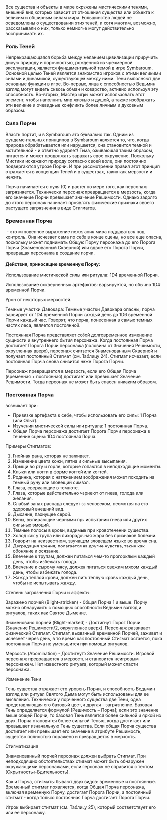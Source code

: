 Все существа и объекты в мире окружены мистическими тенями, внешний вид которых зависит от отношения существа или объекта к великим и обширным силам мира. Большинство людей не осведомлены о существовании этих теней, и хотя многим, возможно, рассказывали о них, только немногие могут действительно воспринимать их.

### Роль Теней

Непрекращающаяся борьба между желанием цивилизации приручить дикую природу и порочностью, рожденной из чрезмерной эксплуатации, является фундаментальной темой в игре Symbaroum. Основной целью Теней является знакомство игроков с этими великими силами и динамикой, существующей между ними. Тени выполняют две основные функции в игре. Во-первых, лица с способностью Ведьмин взгляд могут видеть сквозь обман и коварство, активно используя эту способность. Во-вторых, Мастер игры может использовать этот элемент, чтобы наполнить мир жизнью и душой, а также изображать эти великие и очевидные конфликты более личным и духовным образом.

### Сила Порчи

Власть портит, и в Symbaroum это буквально так. Одним из фундаментальных принципов в Symbaroum является то, что, когда природа обрабатывается или нарушается, она становится темной и мстительной - и ответно ударяет! Тьма, оживающая таким образом, питается и может продолжать заражать свое окружение. Поскольку Мистики искажают природу согласно своей воле, они постоянно подвергаются угрозе Порчи. И при рассмотрении правил этот принцип отражается в концепции Теней и в существах, таких как мерзости и нежить.

Порча начинается с нуля (0) и растет по мере того, как персонаж загрязняется. Технически персонаж превращается в мерзость, когда его значение Порчи превышает значение Решимости. Однако задолго до этого персонаж начинает проявлять физические признаки своего растущего загрязнения в виде Стигматов.

### Временная Порча

 - это мгновенное выражение нежелания мира поддаваться под контроль. Она исчезает сама по себе в конце сцены, но все еще опасна, поскольку может поднимать Общую Порчу персонажа до его Порога Порчи (Знаменованный Скверной) или вдвое его Порога Порчи, превращая персонажа в создание порчи.

  

#### Действия, приносящие временную Порчу:

Использование мистической силы или ритуала: 1D4 временной Порчи.

Использование оскверненных артефактов: варьируется, но обычно 1D4 временной Порчи.

Урон от некоторых мерзостей.

Темные участки Давокара: Темные участки Давокара опасны; порча варьирует от 1D4 временной Порчи каждый день до 1D6 временной Порчи каждый час. Говорят, что порча, понесенная в самых темных частях леса, является постоянной.

Постоянная Порча представляет собой долговременное изменение сущности и внутреннего бытия персонажа. Когда постоянная Порча достигает Порога Порчи персонажа (половина от Значения Решимости, округленная вверх), персонаж считается Знаменованным Скверной и получает постоянный Стигмат (см. Таблицу 24). Стигмат исчезает, если постоянная Порча снова снизится ниже Порога Порчи.

Персонаж превращается в мерзость, если его Общая Порча (временная + постоянная) достигает или превышает Значение Решимости. Тогда персонаж не может быть спасен никаким образом.

### Постоянная Порча 

возникает при:  

* Привязке артефакта к себе, чтобы использовать его силы: 1 Порча (или Опыт).
* Изучении мистической силы или ритуала: 1 постоянная Порча.
* Общая Порча персонажа достигает Порога Порчи персонажа в течение сцены: 1D4 постоянная Порча.
 

Примеры Стигматов:
1. Гнойная рана, которая не заживает.    
2. Изменение цвета кожи, пятна и сильные высыпания.    
3. Прыщи во рту и горле, которые лопаются в неподходящие моменты.    
4. Клыки или ногти в форме когтей или когтей.    
5. Родинка, которая с натяжением воображения может походить на темный руну или зловещий символ.    
6. Глаза, сверкающие в темноте.    
7. Глаза, которые действительно чернеют от гнева, голода или желания.    
8. Слабый запах распада следует за человеком, несмотря на его здоровый внешний вид.    
9. Дыхание, пахнущее серой.    
10. Вены, выпирающие черными при испытании гнева или других сильных эмоций.    
11. Темные полосы в крови, видимые при кровотечении существа.    
12. Холод как у трупа или лихорадочная жара без признаков болезни.    
13. Говорит на неизвестном, звучащем зловещем языке во время сна.    
14. Деградация зрения; полагается на другие чувства, такие как обоняние и осязание.    
15. Влечение к трупам, должен питаться чем-то прогорклым каждый день, чтобы избежать голода.    
16. Влечение к сырому мясу, должен питаться свежим мясом каждый день, чтобы избежать голода.    
17. Жажда теплой крови, должен пить теплую кровь каждый день, чтобы не испытывать жажду.  
  
Степень загрязнения Порчи и эффекты:

Заражено порчей (Blight-stricken) - Общая Порча 1 и выше. Порчу можно обнаружить с помощью способности Ведьмин взгляд и ритуалов, таких как Святое Дымение.

Знаменовано порчей (Blight-marked) - Достигнут Порог Порчи (Значение Решимости/2, округленное вверх). Персонаж развивает физический Стигмат. Стигмат, вызванный временной Порчей, заживет и исчезнет через день, в то время как постоянный Стигмат остается, пока постоянная Порча не уменьшится при помощи ритуалов.

Мерзость (Abomination) - Достигнуто Значение Решимости. Игровой персонаж превращается в мерзость и становится неигровым персонажем. Нет известного ритуала, который может спасти персонажа.

  
  

Изменение Тени

  

Тень существа отражает его уровень Порчи, и способность Ведьмин взгляд или ритуал Святого Дыма могут быть использованы для ее выявления. Технически у порченного существа две Тени, одна представляющая его базовый цвет, а другая - загрязнение. Базовая Тень определяется формулой [Решимость – Порча]; если это значение выше общей Порчи, то базовая Тень является более сильной и яркой из двух. Порча становится более сильной Тенью, когда достигает или превышает изначальную Тень существа. Если общая Порча существа достигает или превышает его значение в атрибуте Решимость, существо полностью поражено и превращается в мерзость.

  

Стигматизация

Знаменованный порчей персонаж должен выбрать Стигмат. При неподходящих обстоятельствах стигмат может быть обнаружен окружающими персонажами, если персонаж не справится с тестом [Скрытность←Бдительность].

Как и Порча, стигматы бывают двух видов: временные и постоянные. Временный стигмат появляется, когда Общая Порча персонажа, включая временную Порчу, достигает Порога Порчи, а постоянный стигмат - когда только постоянная Порча достигает Порога Порчи.

Игрок выбирает стигмат (см. Таблицу 25), который соответствует его или ее персонажу.